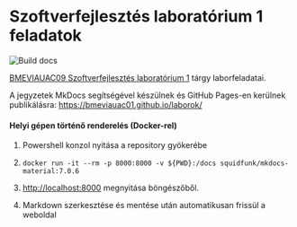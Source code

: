 # Szoftverfejlesztés laboratórium 1 feladatok

![Build docs](https://github.com/bmeviauac01/laborok/workflows/Build%20docs/badge.svg?branch=master)

[BMEVIAUAC09 Szoftverfejlesztés laboratórium 1](https://www.aut.bme.hu/Course/VIAUAC09/) tárgy laborfeladatai.

A jegyzetek MkDocs segítségével készülnek és GitHub Pages-en kerülnek publikálásra: <https://bmeviauac01.github.io/laborok/>

#### Helyi gépen történő renderelés (Docker-rel)

1. Powershell konzol nyitása a repository gyökerébe

1. `docker run -it --rm -p 8000:8000 -v ${PWD}:/docs squidfunk/mkdocs-material:7.0.6`

1. <http://localhost:8000> megnyitása böngészőből.

1. Markdown szerkesztése és mentése után automatikusan frissül a weboldal
